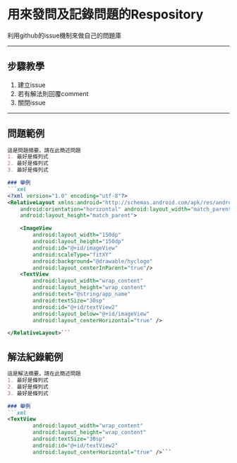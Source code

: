 # 用來發問及記錄問題的Respository
利用github的issue機制來做自己的問題庫

----
## 步驟教學

1. 建立issue
2. 若有解法則回覆comment
3. 關閉issue

----
## 問題範例

```markdown
這是問題摘要，請在此簡述問題
1. 最好是條列式
2. 最好是條列式
3. 最好是條列式

### 舉例
```xml
<?xml version="1.0" encoding="utf-8"?>
<RelativeLayout xmlns:android="http://schemas.android.com/apk/res/android"
    android:orientation="horizontal" android:layout_width="match_parent"
    android:layout_height="match_parent">

    <ImageView
        android:layout_width="150dp"
        android:layout_height="150dp"
        android:id="@+id/imageView"
        android:scaleType="fitXY"
        android:background="@drawable/hyclogo"
        android:layout_centerInParent="true"/>
    <TextView
        android:layout_width="wrap_content"
        android:layout_height="wrap_content"
        android:text="@string/app_name"
        android:textSize="30sp"
        android:id="@+id/textView2"
        android:layout_below="@+id/imageView"
        android:layout_centerHorizontal="true" />

</RelativeLayout>```
```

## 解法紀錄範例
```markdown
這是解法摘要，請在此簡述問題
1. 最好是條列式
2. 最好是條列式
3. 最好是條列式

### 舉例
```xml
<TextView
        android:layout_width="wrap_content"
        android:layout_height="wrap_content"
        android:textSize="30sp"
        android:id="@+id/textView2"
        android:layout_centerHorizontal="true" />```
```
